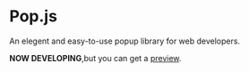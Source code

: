 # Pop.js

An elegent and easy-to-use popup library for web developers.

**NOW DEVELOPING**,but you can get a [preview](http://www.cyanstack.com/archives/popjs_preview/).
